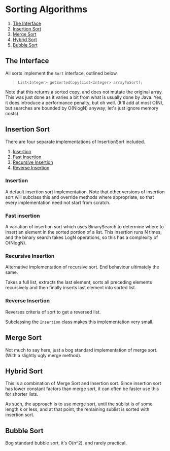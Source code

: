 # Sorting Algorithms

1. [The Interface](#the-interface)
2. [Insertion Sort](#insertion-sort)
3. [Merge Sort](#merge-sort)
4. [Hybrid Sort](#hybrid-sort)
5. [Bubble Sort](#bubble-sort)

## The Interface

All sorts implement the `Sort` interface, outlined below.

> `List<Integer> getSortedCopy(List<Integer> arrayToSort);`

Note that this returns a sorted copy, and does not mutate the original array.
This was just done as it varies a bit from what is usually done by Java.
Yes, it does introduce a performance penalty, but oh well. (It'll add at most
O(N), but searches are bounded by O(NlogN) anyway; let's just ignore memory
costs).

## Insertion Sort

There are four separate implementations of InsertionSort included.
1. [Insertion](#insertion)
2. [Fast Insertion](#fast-insertion)
3. [Recursive Insertion](#recursive-insertion)
4. [Reverse Insertion](#reverse-insertion)

### Insertion

A default insertion sort implementation.
Note that other versions of insertion sort will subclass this and override
methods where appropriate, so that every implementation need not start from scratch.

### Fast insertion

A variation of insertion sort which uses BinarySearch to determine where to
insert an element in the sorted portion of a list. This insertion runs N times, 
and the binary search takes LogN operations, so this has a complexity of O(NlogN).

### Recursive Insertion

Alternative implementation of recursive sort. End behaviour ultimately the same.

Takes a full list, extracts the last element, sorts all preceding elements
recursively and then finally inserts last element into sorted list.

### Reverse Insertion

Reverses criteria of sort to get a reversed list.

Subclassing the `Insertion` class makes this implementation very small.

## Merge Sort

Not much to say here, just a bog standard implementation of merge sort.
(With a slightly ugly merge method).

## Hybrid Sort

This is a combination of Merge Sort and Insertion sort. Since insertion 
sort has lower constant factors than merge sort, it can often be faster
use this for shorter lists.

As such, the approach is to use merge sort, until the sublist is of some
length k or less, and at that point, the remaining sublist is sorted with
insertion sort.

## Bubble Sort

Bog standard bubble sort, it's O(n^2), and rarely practical.
